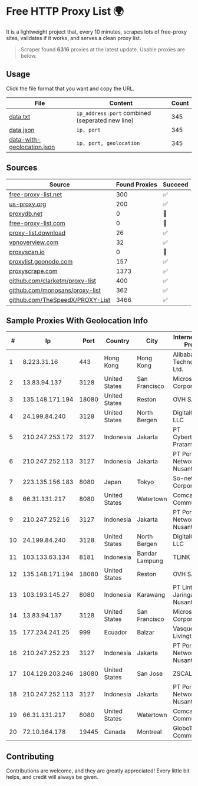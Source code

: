 
# Free HTTP Proxy List 🌍

It is a lightweight project that, every 10 minutes, scrapes lots of free-proxy sites, validates if it works, and serves a clean proxy list.


> Scraper found **6316** proxies at the latest update. Usable proxies are below.

## Usage

Click the file format that you want and copy the URL.


|File|Content|Count|
|----|-------|-----|
|[data.txt](https://raw.githubusercontent.com/themiralay/Proxy-List-World/master/data.txt)|`ip_address:port` combined (seperated new line)|345|
|[data.json](https://raw.githubusercontent.com/themiralay/Proxy-List-World/master/data.json)|`ip, port`|345|
|[data-with-geolocation.json](https://raw.githubusercontent.com/themiralay/Proxy-List-World/master/data-with-geolocation.json)|`ip, port, geolocation`|345|

## Sources

|Source|Found Proxies|Succeed|
|------|-------------|-------|
|[free-proxy-list.net](https://free-proxy-list.net)|300|✅|
|[us-proxy.org](https://www.us-proxy.org)|200|✅|
|[proxydb.net](http://proxydb.net)|0|🚫|
|[free-proxy-list.com](https://free-proxy-list.com/?page=&port=&type%5B%5D=http&type%5B%5D=https&up_time=0&search=Search)|0|🚫|
|[proxy-list.download](https://www.proxy-list.download/HTTP)|26|✅|
|[vpnoverview.com](https://vpnoverview.com/privacy/anonymous-browsing/free-proxy-servers)|32|✅|
|[proxyscan.io](https://www.proxyscan.io)|0|🚫|
|[proxylist.geonode.com](https://proxylist.geonode.com/api/proxy-list?limit=300&page=1&sort_by=lastChecked&sort_type=desc&protocols=http,https)|157|✅|
|[proxyscrape.com](https://api.proxyscrape.com/v2/?request=displayproxies&protocol=http&timeout=10000&country=all&ssl=all&anonymity=all)|1373|✅|
|[github.com/clarketm/proxy-list](https://raw.githubusercontent.com/clarketm/proxy-list/master/proxy-list-raw.txt)|400|✅|
|[github.com/monosans/proxy-list](https://raw.githubusercontent.com/monosans/proxy-list/main/proxies/http.txt)|362|✅|
|[github.com/TheSpeedX/PROXY-List](https://raw.githubusercontent.com/TheSpeedX/PROXY-List/master/http.txt)|3466|✅|


## Sample Proxies With Geolocation Info

|#|Ip|Port|Country|City|Internet Service Provider|
|-|--|----|-------|----|-------------------------|
|1|8.223.31.16|443|Hong Kong|Hong Kong|Alibaba (US) Technology Co., Ltd.|
|2|13.83.94.137|3128|United States|San Francisco|Microsoft Corporation|
|3|135.148.171.194|18080|United States|Reston|OVH SAS|
|4|24.199.84.240|3128|United States|North Bergen|DigitalOcean, LLC|
|5|210.247.253.172|3127|Indonesia|Jakarta|PT Cybertechtonic Pratama|
|6|210.247.252.113|3127|Indonesia|Jakarta|PT Poros Network Nusantara|
|7|223.135.156.183|8080|Japan|Tokyo|So-net Corporation|
|8|66.31.131.217|8080|United States|Watertown|Comcast Cable Communications|
|9|210.247.252.16|3127|Indonesia|Jakarta|PT Poros Network Nusantara|
|10|24.199.84.240|3128|United States|North Bergen|DigitalOcean, LLC|
|11|103.133.63.134|8181|Indonesia|Bandar Lampung|TLINK|
|12|135.148.171.194|18080|United States|Reston|OVH SAS|
|13|103.193.145.27|8080|Indonesia|Karawang|PT Lintas Jaringan Nusantara|
|14|13.83.94.137|3128|United States|San Francisco|Microsoft Corporation|
|15|177.234.241.25|999|Ecuador|Balzar|Vasquez Burgos Livington|
|16|210.247.252.23|3127|Indonesia|Jakarta|PT Poros Network Nusantara|
|17|104.129.203.246|18080|United States|San Jose|ZSCALER, INC.|
|18|210.247.252.113|3127|Indonesia|Jakarta|PT Poros Network Nusantara|
|19|66.31.131.217|8080|United States|Watertown|Comcast Cable Communications|
|20|72.10.164.178|19445|Canada|Montreal|GloboTech Communications|



## Contributing

Contributions are welcome, and they are greatly appreciated! Every
little bit helps, and credit will always be given.

